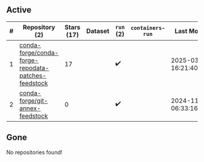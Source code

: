 ## Active
| # | Repository (2) | Stars (17) | Dataset | `run` (2) | `containers-run` | Last Modified |
| --- | --- | --- | --- | --- | --- | --- |
| 1 | [conda-forge/conda-forge-repodata-patches-feedstock](https://github.com/conda-forge/conda-forge-repodata-patches-feedstock) | 17 |  | :heavy_check_mark: |  | 2025-03-07 16:21:40+00:00 |
| 2 | [conda-forge/git-annex-feedstock](https://github.com/conda-forge/git-annex-feedstock) | 0 |  | :heavy_check_mark: |  | 2024-11-06 06:33:16+00:00 |

## Gone
No repositories found!
